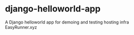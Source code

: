 # django-helloworld-app
A Django helloworld app for demoing and testing hosting infra EasyRunner.xyz
